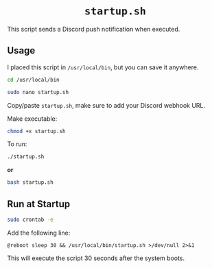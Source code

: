 <h1 align="center"><code>startup.sh</code></h1>

This script sends a Discord push notification when executed.

## Usage

I placed this script in `/usr/local/bin`, but you can save it anywhere.

```bash
cd /usr/local/bin
```

```bash
sudo nano startup.sh
```

Copy/paste `startup.sh`, make sure to add your Discord webhook URL.

Make executable:

```bash
chmod +x startup.sh
```

To run:

```bash
./startup.sh
```

**or**

```bash
bash startup.sh
```

## Run at Startup

```bash
sudo crontab -e
```

Add the following line:

```
@reboot sleep 30 && /usr/local/bin/startup.sh >/dev/null 2>&1
```

This will execute the script 30 seconds after the system boots.
